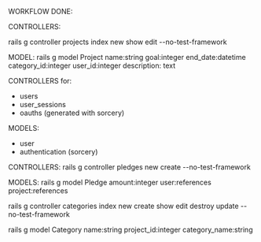 WORKFLOW DONE:

<!-- Projects -->

CONTROLLERS:

rails g controller projects index new show edit --no-test-framework

MODEL:
rails g model Project 
name:string 
goal:integer
end_date:datetime 
category_id:integer
user_id:integer
description: text


<!-- Users  -->

CONTROLLERS for:
- users 
- user_sessions
- oauths (generated with sorcery)


MODELS:
- user
- authentication (sorcery)

<!-- Pledge -->

CONTROLLERS:
rails g controller pledges new create --no-test-framework

MODELS:
rails g model Pledge
amount:integer
user:references
project:references

<!-- Categories -->

rails g controller categories index new create show edit destroy update --no-test-framework

rails g model Category 
name:string
project_id:integer
category_name:string

<!-- Comments -->



